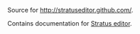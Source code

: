 Source for <http://stratuseditor.github.com/>.

Contains documentation for
[Stratus editor](https://github.com/stratuseditor/stratus).

